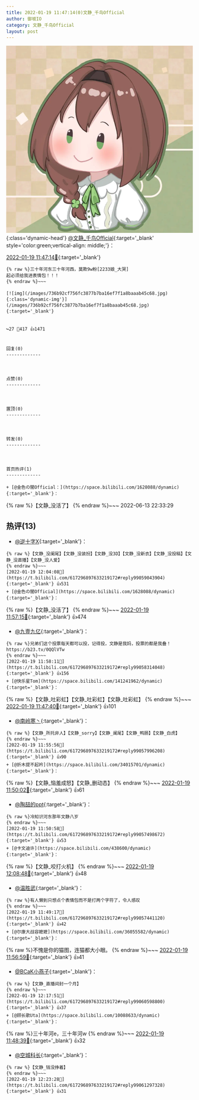 ```yaml
---
title: 2022-01-19 11:47:14(0)文静_千鸟Official
author: 御坂IO
category: 文静_千鸟Official
layout: post
---
```


![img](/images/ac7482ed1b9a7f203dc68c0c4a77c488a27b108a.jpg){:class='dynamic-head'}
[@文静_千鸟Official](https://space.bilibili.com/667526012/dynamic){:target='_blank' style='color:green;vertical-align: middle;'}：

[2022-01-19 11:47:14🔗](https://t.bilibili.com/617296897633219172){:target='_blank'}

~~~
{% raw %}三十年河东三十年河西，莫欺9w粉[2233娘_大哭]
起必须给我进表情包！！！
{% endraw %}~~~

[![img](/images/736b92cf756fc3877b7ba16ef7f1a8baaab45c68.jpg){:class='dynamic-img'}](/images/736b92cf756fc3877b7ba16ef7f1a8baaab45c68.jpg){:target='_blank'}


↪️27 💬417 👍1471


回复(0)
-------------



点赞(0)
-------------



置顶(0)
-------------



转发(0)
-------------



首页热评(1)
-------------

+ [@金色の闇Official：](https://space.bilibili.com/1628088/dynamic){:target='_blank'}：
~~~
{% raw %}【文静_没活了】
{% endraw %}~~~
2022-06-13 22:33:29


热评(13)
-------------

+ [@逆十字X](https://space.bilibili.com/156565726/dynamic){:target='_blank'}：
~~~
{% raw %}【文静_没阑尾】【文静_没装扮】【文静_没3D】【文静_没新衣】【文静_没投稿】【文静_没直播】【文静_没人爱】
{% endraw %}~~~
[2022-01-19 12:04:08🔗](https://t.bilibili.com/617296897633219172#reply99059043904){:target='_blank'} 👍531
+ [@金色の闇Official](https://space.bilibili.com/1628088/dynamic){:target='_blank'}：
~~~
{% raw %}【文静_没活了】
{% endraw %}~~~
[2022-01-19 11:57:15🔗](https://t.bilibili.com/617296897633219172#reply99058203808){:target='_blank'} 👍474
+ [@九壹九亿](https://space.bilibili.com/29755625/dynamic){:target='_blank'}：
~~~
{% raw %}兄弟们这个投票每天都可以投，记得投，文静是我妈，投票的都是我叠！
https://b23.tv/0QQlVTw
{% endraw %}~~~
[2022-01-19 11:58:11🔗](https://t.bilibili.com/617296897633219172#reply99058314048){:target='_blank'} 👍156
+ [@快乐星Tom](https://space.bilibili.com/141241962/dynamic){:target='_blank'}：
~~~
{% raw %}【文静_吐彩虹】【文静_吐彩虹】【文静_吐彩虹】
{% endraw %}~~~
[2022-01-19 11:47:40🔗](https://t.bilibili.com/617296897633219172#reply99057151984){:target='_blank'} 👍101
+ [@南岭寒丶](https://space.bilibili.com/407840923/dynamic){:target='_blank'}：
~~~
{% raw %}【文静_所托非人】【文静_sorry】【文静_阑尾】【文静_鸭肠】【文静_白虎】
{% endraw %}~~~
[2022-01-19 11:55:56🔗](https://t.bilibili.com/617296897633219172#reply99057996208){:target='_blank'} 👍90
+ [@折木提不起衿](https://space.bilibili.com/34015701/dynamic){:target='_blank'}：
~~~
{% raw %}【文静_恼羞成怒】【文静_删动态】
{% endraw %}~~~
[2022-01-19 11:50:02🔗](https://t.bilibili.com/617296897633219172#reply99057466944){:target='_blank'} 👍61
+ [@陶喆的ppt](https://space.bilibili.com/326870489/dynamic){:target='_blank'}：
~~~
{% raw %}冷知识河东那年文静八岁
{% endraw %}~~~
[2022-01-19 11:50:58🔗](https://t.bilibili.com/617296897633219172#reply99057498672){:target='_blank'} 👍53
+ [@卡文迪许](https://space.bilibili.com/438600/dynamic){:target='_blank'}：
~~~
{% raw %}【文静_咬打火机】
{% endraw %}~~~
[2022-01-19 12:08:48🔗](https://t.bilibili.com/617296897633219172#reply99059552816){:target='_blank'} 👍48
+ [@温胜武](https://space.bilibili.com/33630561/dynamic){:target='_blank'}：
~~~
{% raw %}有人懒到只想点个表情包而不是打两个字符了，令人感叹
{% endraw %}~~~
[2022-01-19 11:49:17🔗](https://t.bilibili.com/617296897633219172#reply99057441120){:target='_blank'} 👍42
+ [@尔康大战容嬷嬷](https://space.bilibili.com/36055582/dynamic){:target='_blank'}：
~~~
{% raw %}不愧是你的猫图，连猫都大小眼。
{% endraw %}~~~
[2022-01-19 11:56:59🔗](https://t.bilibili.com/617296897633219172#reply99058268704){:target='_blank'} 👍41
+ [@BCaK小燕子](https://space.bilibili.com/166629430/dynamic){:target='_blank'}：
~~~
{% raw %}【文静_直播间封一个月】
{% endraw %}~~~
[2022-01-19 12:17:51🔗](https://t.bilibili.com/617296897633219172#reply99060598800){:target='_blank'} 👍37
+ [@顾长歌Uta](https://space.bilibili.com/10088633/dynamic){:target='_blank'}：
~~~
{% raw %}三十年河e，三十年河w
{% endraw %}~~~
[2022-01-19 11:48:39🔗](https://t.bilibili.com/617296897633219172#reply99057315968){:target='_blank'} 👍32
+ [@空城科长](https://space.bilibili.com/238184477/dynamic){:target='_blank'}：
~~~
{% raw %}【文静_钱没挣着】
{% endraw %}~~~
[2022-01-19 12:23:28🔗](https://t.bilibili.com/617296897633219172#reply99061297328){:target='_blank'} 👍31


